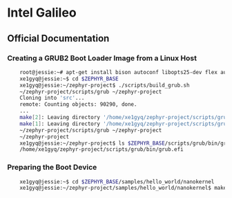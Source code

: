 Intel Galileo
==

## Official Documentation

### Creating a GRUB2 Boot Loader Image from a Linux Host

```sh
    root@jessie:~# apt-get install bison autoconf libopts25-dev flex automake
    xe1gyq@jessie:~$ cd $ZEPHYR_BASE
    xe1gyq@jessie:~/zephyr-project$ ./scripts/build_grub.sh
    ~/zephyr-project/scripts/grub ~/zephyr-project
    Cloning into 'src'...
    remote: Counting objects: 90290, done.
    ...
    make[2]: Leaving directory '/home/xe1gyq/zephyr-project/scripts/grub/src/util/bash-completion.d'
    make[1]: Leaving directory '/home/xe1gyq/zephyr-project/scripts/grub/src'
    ~/zephyr-project/scripts/grub ~/zephyr-project
    ~/zephyr-project
    xe1gyq@jessie:~/zephyr-project$ ls $ZEPHYR_BASE/scripts/grub/bin/grub.efi
    /home/xe1gyq/zephyr-project/scripts/grub/bin/grub.efi
```

### Preparing the Boot Device

```sh
    xe1gyq@jessie:~$ cd $ZEPHYR_BASE/samples/hello_world/nanokernel
    xe1gyq@jessie:~/zephyr-project/samples/hello_world/nanokernel$ make BOARD=galileo
```